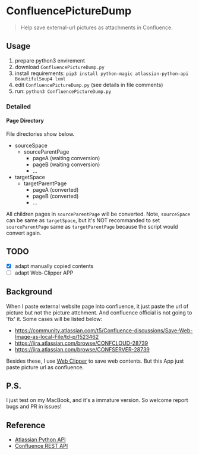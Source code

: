 # ConfluencePictureDump

> Help save external-url pictures as attachments in Confluence.

## Usage
1. prepare python3 envirement
2. download `ConfluencePictureDump.py`
3. install requirements: `pip3 install python-magic atlassian-python-api BeautifulSoup4 lxml`
4. edit `ConfluencePictureDump.py` (see details in file comments)
5. run: `python3 ConfluencePictureDump.py`

### Detailed
#### Page Directory
File directories show below.
- sourceSpace
  - sourceParentPage
    - pageA (waiting conversion)
    - pageB (waiting conversion)
    - ...
- targetSpace
  - targetParentPage
    - pageA (converted)
    - pageB (converted)
    - ...

All children pages in `sourceParentPage` will be converted.
Note, `sourceSpace` can be same as `targetSpace`, but it's NOT recommanded to set `sourceParentPage` same as `targetParentPage` because the script would convert again.

## TODO
- [x] adapt manually copied contents
- [ ] adapt Web-Clipper APP

## Background
When I paste external website page into confluence, it just paste the url of picture but not the picture attchment. And confluence official is not going to 'fix' it. Some cases will be listed below:
- https://community.atlassian.com/t5/Confluence-discussions/Save-Web-Image-as-local-File/td-p/1523462
- https://jira.atlassian.com/browse/CONFCLOUD-28739
- https://jira.atlassian.com/browse/CONFSERVER-28739

Besides these, I use [Web Clipper](https://chrome.google.com/webstore/detail/web-clipper/mhfbofiokmppgdliakminbgdgcmbhbac) to save web contents. But this App just paste picture url as confluence.

## P.S.
I just test on my MacBook, and it's a immature version.
So welcome report bugs and PR in issues!

## Reference
- [Atlassian Python API](https://atlassian-python-api.readthedocs.io/confluence.html)
- [Confluence REST API](https://developer.atlassian.com/cloud/confluence/rest/intro/)

